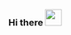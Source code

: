 ### Hi there&nbsp;<img src="https://github.com/TheDudeThatCode/TheDudeThatCode/raw/master/Assets/Hi.gif" width="30px">
